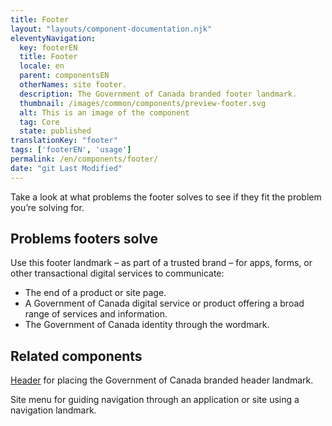 ```yaml
---
title: Footer
layout: "layouts/component-documentation.njk"
eleventyNavigation:
  key: footerEN
  title: Footer
  locale: en
  parent: componentsEN
  otherNames: site footer.
  description: The Government of Canada branded footer landmark.
  thumbnail: /images/common/components/preview-footer.svg
  alt: This is an image of the component
  tag: Core
  state: published
translationKey: "footer"
tags: ['footerEN', 'usage']
permalink: /en/components/footer/
date: "git Last Modified"
---
```


Take a look at what problems the footer solves to see if they fit the problem you’re solving for.

## Problems footers solve

Use this footer landmark  – as part of a trusted brand – for apps, forms, or other transactional digital services to communicate:

- The end of a product or site page.
- A Government of Canada digital service or product offering a broad range of services and information.
- The Government of Canada identity through the wordmark.

<article class="bg-full-width bg-dark text-light pt-500 pb-400 my-500">
  <h2 class="mt-0 mb-400">Related components</h2>

  <a href="/en/components/header" class="link-light">Header</a> for placing the Government of Canada branded header landmark.

  Site menu for guiding navigation through an application or site using a navigation landmark.
</article>
